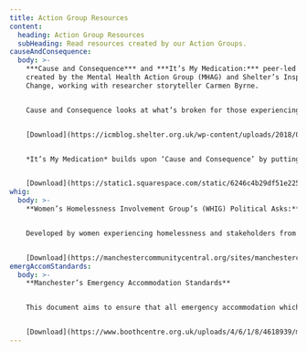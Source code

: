 ```yaml
---
title: Action Group Resources
content:
  heading: Action Group Resources
  subHeading: Read resources created by our Action Groups.
causeAndConsequence:
  body: >-
    ***Cause and Consequence*** and ***It’s My Medication:*** peer-led research,
    created by the Mental Health Action Group (MHAG) and Shelter’s Inspiring
    Change, working with researcher storyteller Carmen Byrne.


    Cause and Consequence looks at what’s broken for those experiencing mental ill-health and homelessness and how we can work together to fix it. 


    [Download](https://icmblog.shelter.org.uk/wp-content/uploads/2018/08/Shelter-Cause-Consequence-reports-2018.pdf)


    *It’s My Medication* builds upon ‘Cause and Consequence’ by putting a spotlight on medication, mental health and homelessness.


    [Download](https://static1.squarespace.com/static/6246c4b29df51e225758b481/t/62828631f4aea67af628671c/1652721313346/It%27smymedication.pdf)
whig:
  body: >-
    **Women’s Homelessness Involvement Group’s (WHIG) Political Asks:**


    Developed by women experiencing homelessness and stakeholders from frontline services, WHIG’s Political Asks looks at what solutions there are to the gaps in provision and barriers to accessing support for women experiencing homelessness.


    [Download](https://manchestercommunitycentral.org/sites/manchestercommunitycentral.org/files/E-version%2016%20p%20-Political%20asks_sketches%20with%20key%20messages%20%20-%20women_s%20experiences%20of%20homeless%20services.pdf)
emergAccomStandards:
  body: >-
    **Manchester’s Emergency Accommodation Standards**


    This document aims to ensure that all emergency accommodation which is provided in Manchester is of a suitable standard - provides people with a safe place to stay, where they are treated with dignity and respect and are helped to move on to supported or permanent accommodation with appropriate support.


    [Download](https://www.boothcentre.org.uk/uploads/4/6/1/8/4618939/manchesters_ea_standards_digital.pdf)
---
```

